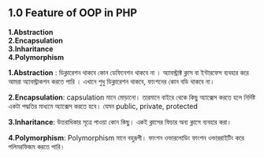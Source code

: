 ## 1.0 Feature of OOP in PHP

**1.Abstraction**  
**2.Encapsulation**  
**3.Inharitance**  
**4.Polymorphism**  

**1.Abstraction** :
ডিক্লারেশন থাকবে কোন ডেফিনেশন থাকবে না । অ্যাবস্ট্রাক্ট ক্লাস বা ইন্টারফেস ব্যবহার করে আমরা অ্যাবস্ট্রাকশন করতে পারি । এখানে শুধু ডিক্লারেশন থাকবে, ফাংশনের কোন বডি থাকবে না।

**2.Encapsulation**: capsulation মানে মোড়ানো। তারমানে বাইরে থেকে কিছু অ্যাক্সেস করতে হলে নির্দিষ্ট একটা পদ্ধতির মাধ্যমে অ্যাক্সেস করতে হবে। যেমন public, private, protected

**3.Inharitance**:  উত্তরাধিকার সূত্রে পাওয়া  কোন কিছু। একই ক্লাসের ফিচার অন্য ক্লাসে ব্যবহার করা।

**4.Polymorphism**: Polymorphism মানে বহুরূপী। ফাংশন ওভারলোডিং ফাংশন ওভাররাইটিং করে পলিমরফিজম করতে পারি।



